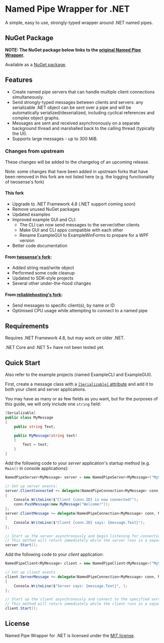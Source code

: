 # Named Pipe Wrapper for .NET

A simple, easy to use, strongly-typed wrapper around .NET named pipes.

## NuGet Package

**NOTE: The NuGet package below links to the [original Named Pipe Wrapper](https://github.com/acdvorak/named-pipe-wrapper).**

Available as a [NuGet package](https://www.nuget.org/packages/NamedPipeWrapper/).

## Features

- Create named pipe servers that can handle multiple client connections simultaneously.
- Send strongly-typed messages between clients and servers: any serializable .NET object can be sent over a pipe and will be automatically serialized/deserialized, including cyclical references and complex object graphs.
- Messages are sent and received asynchronously on a separate background thread and marshalled back to the calling thread (typically the UI).
- Supports large messages - up to 300 MiB.

### Changes from upstream

These changes will be added to the changelog of an upcoming release.

Note: some changes that have been added in upstream forks that have been removed
in this fork are not listed here (e.g. the logging functionality of twosense's fork)

#### This fork

- Upgrade to .NET Framework 4.8 (.NET support coming soon)
- Remove unused NuGet packages
- Updated examples
- Improved example GUI and CLI:
  - The CLI can now send messages to the server/other clients
  - Make GUI and CLI apps compatible with each other
  - Rename ExampleGUI to ExampleWinForms to prepare for a WPF version
- Better code documentation

#### From [twosense's fork](https://github.com/twosense/named-pipe-wrapper):

- Added string read/write object
- Performed some code cleanup
- Updated to SDK-style projects
- Several other under-the-hood changes

#### From [reliablehosting's fork](https://github.com/reliablehosting/named-pipe-wrapper):

- Send messages to specific client(s), by name or ID
- Optimised CPU usage while attempting to connect to a named pipe

## Requirements

Requires .NET Framework 4.8, but may work on older .NET.

.NET Core and .NET 5+ have not been tested yet.

## Quick Start

Also refer to the example projects (named ExampleCLI and ExampleGUI).

First, create a message class with a [`[Serializable]` attribute](https://learn.microsoft.com/en-us/dotnet/api/system.serializableattribute?view=netframework-4.8) and add it to both your client and server applications.

You may have as many or as few fields as you want, but for the purposes of this guide, we will only include one `string` field:

```cs
[Serializable]
public class MyMessage
{
    public string Text;

    public MyMessage(string text)
    {
        Text = text;
    }
}
```

Add the following code to your *server* application's startup method (e.g. `Main()` in console applications):

```cs
NamedPipeServer<MyMessage> server = new NamedPipeServer<MyMessage>("MyServer");

// Set up server events:
server.ClientConnected += delegate(NamedPipeConnection<MyMessage> conn)
{
    Console.WriteLine($"Client {conn.ID} is now connected!");
    conn.PushMessage(new MyMessage("Welcome!"));
};
server.ClientMessage += delegate(NamedPipeConnection<MyMessage> conn, MyMessage message)
{
    Console.WriteLine($"Client {conn.ID} says: {message.Text}");
};

// Start up the server asynchronously and begin listening for connections.
// This method will return immediately while the server runs in a separate background thread.
server.Start();
```

Add the following code to your *client* application:

```cs
NamedPipeClient<MyMessage> client = new NamedPipeClient<MyMessage>("MyServer");

// Set up client events
client.ServerMessage += delegate(NamedPipeConnection<MyMessage> conn, MyMessage message)
{
    Console.WriteLine($"Server says: {message.Text}", );
};

// Start up the client asynchronously and connect to the specified server pipe.
// This method will return immediately while the client runs in a separate background thread.
client.Start();
```

## License

Named Pipe Wrapper for .NET is licensed under the [MIT license](LICENSE.txt).
